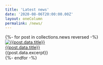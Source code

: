 ```yaml
---
title: 'Latest news'
date: '2020-08-06T20:00:00.00Z'
layout: oneColumn
permalink: /news/
---
```


<div class="w-100 pa0 ma0">
{%- for post in collections.news reversed -%}

<article class="w-100 flex flex-wrap items-start">
    <div class="w-100 w-40-ns">
        <a class="link dim" href="{{post.url}}">
            <img class="br1 shadow-4 overflow-hidden" src="{{post.data.headerImage}}" title="{{post.data.title}}">
        </a>
    </div>
    <div class="w-100 w-60-ns pa0 pl3-m pl4-l">
        <a class="f4 f3-ns fw7 ttu link near-black underline-hover" href="{{post.url}}">{{post.data.title}}</a>
        <div class="f4 f4-ns grey lh-copy">{{post.data.excerpt}}</div>
    </div>
</article>
{%- endfor -%}
</div>
